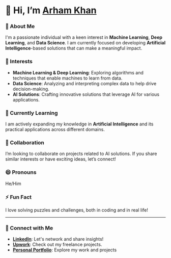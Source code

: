 # 👋 Hi, I’m [Arham Khan](https://github.com/arhamkhan779)

### 🌟 About Me

I'm a passionate individual with a keen interest in **Machine Learning**, **Deep Learning**, and **Data Science**. I am currently focused on developing **Artificial Intelligence**-based solutions that can make a meaningful impact.

### 👀 Interests

- **Machine Learning & Deep Learning**: Exploring algorithms and techniques that enable machines to learn from data.
- **Data Science**: Analyzing and interpreting complex data to help drive decision-making.
- **AI Solutions**: Crafting innovative solutions that leverage AI for various applications.

### 🌱 Currently Learning

I am actively expanding my knowledge in **Artificial Intelligence** and its practical applications across different domains.

### 💞️ Collaboration

I’m looking to collaborate on projects related to AI solutions. If you share similar interests or have exciting ideas, let’s connect!

### 😄 Pronouns

He/Him

### ⚡ Fun Fact

I love solving puzzles and challenges, both in coding and in real life!

---

### 🔗 Connect with Me

- **[LinkedIn](https://www.linkedin.com/in/arhamkhannn)**: Let's network and share insights!
- **[Upwork](https://www.upwork.com/freelancers/~01f4fb31dfb4a7a60e?mp_source=share)**: Check out my freelance projects.
- **[Personal Portfolio](https://arhamkhan.dorik.io/)**: Explore my work and projects
